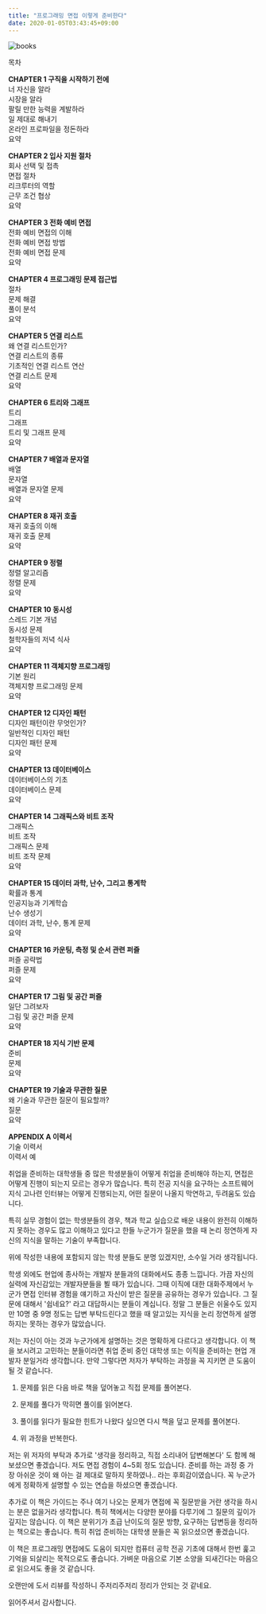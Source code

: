 ```yaml
---
title: "프로그래밍 면접 이렇게 준비한다"
date: 2020-01-05T03:43:45+09:00
---
```


![books](https://img1.daumcdn.net/thumb/R1280x0/?scode=mtistory2&fname=https%3A%2F%2Fk.kakaocdn.net%2Fdn%2FclXm1r%2Fbtqy1IE7GKF%2FVAiPU3ODVUbXZbHVeEv8E0%2Fimg.png)


목차

**CHAPTER 1 구직을 시작하기 전에**  
너 자신을 알라  
시장을 알라  
팔릴 만한 능력을 계발하라  
일 제대로 해내기  
온라인 프로파일을 정돈하라  
요약  

**CHAPTER 2 입사 지원 절차**  
회사 선택 및 접촉  
면접 절차  
리크루터의 역할  
근무 조건 협상  
요약  

**CHAPTER 3 전화 예비 면접**  
전화 예비 면접의 이해  
전화 예비 면접 방법  
전화 예비 면접 문제  
요약  

**CHAPTER 4 프로그래밍 문제 접근법**  
절차  
문제 해결  
풀이 분석  
요약  

**CHAPTER 5 연결 리스트**  
왜 연결 리스트인가?  
연결 리스트의 종류  
기초적인 연결 리스트 연산  
연결 리스트 문제  
요약  

**CHAPTER 6 트리와 그래프**  
트리  
그래프  
트리 및 그래프 문제  
요약  

**CHAPTER 7 배열과 문자열**  
배열  
문자열  
배열과 문자열 문제  
요약  

**CHAPTER 8 재귀 호출**  
재귀 호출의 이해  
재귀 호출 문제  
요약  

**CHAPTER 9 정렬**  
정렬 알고리즘  
정렬 문제  
요약  

**CHAPTER 10 동시성**  
스레드 기본 개념  
동시성 문제  
철학자들의 저녁 식사  
요약  

**CHAPTER 11 객체지향 프로그래밍**  
기본 원리  
객체지향 프로그래밍 문제  
요약  

**CHAPTER 12 디자인 패턴**  
디자인 패턴이란 무엇인가?  
일반적인 디자인 패턴  
디자인 패턴 문제  
요약  

**CHAPTER 13 데이터베이스**  
데이터베이스의 기초  
데이터베이스 문제  
요약  

**CHAPTER 14 그래픽스와 비트 조작**  
그래픽스  
비트 조작  
그래픽스 문제  
비트 조작 문제  
요약  

**CHAPTER 15 데이터 과학, 난수, 그리고 통계학**  
확률과 통계  
인공지능과 기계학습  
난수 생성기  
데이터 과학, 난수, 통계 문제  
요약  

**CHAPTER 16 카운팅, 측정 및 순서 관련 퍼즐**  
퍼즐 공략법  
퍼즐 문제  
요약  

**CHAPTER 17 그림 및 공간 퍼즐**  
일단 그려보자  
그림 및 공간 퍼즐 문제  
요약  

**CHAPTER 18 지식 기반 문제**  
준비  
문제  
요약  

**CHAPTER 19 기술과 무관한 질문**  
왜 기술과 무관한 질문이 필요할까?  
질문  
요약  

**APPENDIX A 이력서**  
기술 이력서  
이력서 예

취업을 준비하는 대학생들 중 많은 학생분들이 어떻게 취업을 준비해야 하는지, 면접은 어떻게 진행이 되는지 모르는 경우가 많습니다. 특히 전공 지식을 요구하는 소프트웨어 지식 고나련 인터뷰는 어떻게 진행되는지, 어떤 질문이 나올지 막연하고, 두려움도 있습니다.

특히 실무 경험이 없는 학생분들의 경우, 책과 학교 실습으로 배운 내용이 완전히 이해하지 못하는 경우도 많고 이해하고 있다고 한들 누군가가 질문을 했을 때 논리 정연하게 자신의 지식을 말하는 기술이 부족합니다. 

위에 작성한 내용에 포함되지 않는 학생 분들도 분명 있겠지만, 소수일 거라 생각됩니다.

학생 외에도 현업에 종사하는 개발자 분들과의 대화에서도 종종 느낍니다. 가끔 자신의 실력에 자신감있는 개발자분들을 뵐 때가 있습니다. 그때 이직에 대한 대화주제에서 누군가 면접 인터뷰 경험을 얘기하고 자신이 받은 질문을 공유하는 경우가 있습니다. 그 질문에 대해서 '쉽네요?' 라고 대답하시는 분들이 계십니다. 정말 그 분들은 쉬울수도 있지만 10명 중 9명 정도는 답변 부탁드린다고 했을 때 알고있는 지식을 논리 정연하게 설명하지는 못하는 경우가 많았습니다. 

저는 자신이 아는 것과 누군가에게 설명하는 것은 명확하게 다르다고 생각합니다. 이 책을 보시려고 고민하는 분들이라면 취업 준비 중인 대학생 또는 이직을 준비하는 현업 개발자 분일거라 생각합니다. 만약 그렇다면 저자가 부탁하는 과정을 꼭 지키면 큰 도움이 될 것 같습니다.

1. 문제를 읽은 다음 바로 책을 덮어놓고 직접 문제를 풀어본다.

2. 문제를 풀다가 막히면 풀이를 읽어본다.

3. 풀이를 읽다가 필요한 힌트가 나왔다 싶으면 다시 책을 덮고 문제를 풀어본다.

4. 위 과정을 반복한다.

저는 위 저자의 부탁과 추가로 '생각을 정리하고, 직접 소리내어 답변해본다' 도 함께 해보셨으면 좋겠습니다. 저도 면접 경험이 4~5회 정도 있습니다. 준비를 하는 과정 중 가장 아쉬운 것이 왜 아는 걸 제대로 말하지 못하였나.. 라는 후회감이였습니다. 꼭 누군가에게 정확하게 설명할 수 있는 연습을 하셨으면 좋겠습니다.

추가로 이 책은 가이드는 주나 여기 나오는 문제가 면접에 꼭 질문받을 거란 생각을 하시는 분은 없을거라 생각합니다. 특히 책에서는 다양한 분야를 다루기에 그 질문의 깊이가 깊지는 않습니다. 이 책은 분위기가 초급 난이도의 질문 방향, 요구하는 답변등을 정리하는 책으로는 좋습니다. 특히 취업 준비하는 대학생 분들은 꼭 읽으셨으면 좋겠습니다.

이 책은 프로그래밍 면접에도 도움이 되지만 컴퓨터 공학 전공 기초에 대해서 한번 훑고 기억을 되살리는 목적으로도 좋습니다. 가벼운 마음으로 기본 소양을 되새긴다는 마음으로 읽으셔도 좋을 것 같습니다.

오랜만에 도서 리뷰를 작성하니 주저리주저리 정리가 안되는 것 같네요. 

읽어주셔서 감사합니다.
